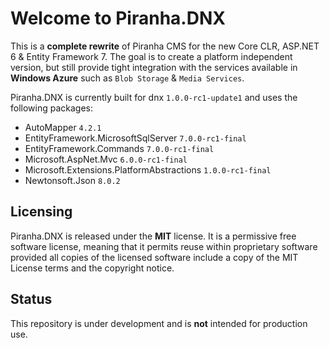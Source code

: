 # Welcome to Piranha.DNX

This is a **complete rewrite** of Piranha CMS for the new Core CLR, ASP.NET 6 & Entity Framework 7. The goal is to create a platform independent version, but still provide tight integration with the services available in **Windows Azure** such as `Blob Storage` & `Media Services`.

Piranha.DNX is currently built for dnx `1.0.0-rc1-update1` and uses the following packages:

* AutoMapper `4.2.1`
* EntityFramework.MicrosoftSqlServer `7.0.0-rc1-final`
* EntityFramework.Commands `7.0.0-rc1-final`
* Microsoft.AspNet.Mvc `6.0.0-rc1-final`
* Microsoft.Extensions.PlatformAbstractions `1.0.0-rc1-final`
* Newtonsoft.Json `8.0.2`

## Licensing
Piranha.DNX is released under the **MIT** license. It is a permissive free software license, meaning that it permits reuse within proprietary software provided all copies of the licensed software include a copy of the MIT License terms and the copyright notice.

## Status
This repository is under development and is **not** intended for production use.
